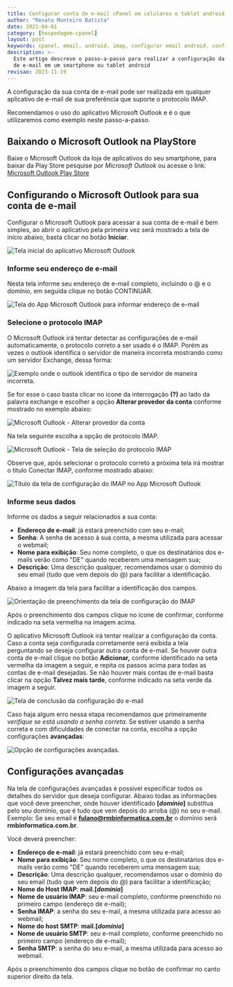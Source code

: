 ```yaml
---
title: Configurar conta de e-mail cPanel em celulares e tablet android
author: "Renato Monteiro Batista"
date: 2021-04-01
category: [hospedagem-cpanel]
layout: post
keywords: cpanel, email, android, imap, configurar email android, configurar email imap android
description: >-
  Este artigo descreve o passo-a-passo para realizar a configuração da sua conta
  de e-mail em um smartphone ou tablet android
revisao: 2023-11-19
---
```


A configuração da sua conta de e-mail pode ser realizada em qualquer aplicativo de e-mail de sua preferência que suporte o protocolo IMAP.

Recomendamos o uso do aplicativo Microsoft Outlook e é o que utilizaremos como exemplo neste passo-a-passo.

## Baixando o Microsoft Outlook na PlayStore

Baixe o Microsoft Outlook da loja de aplicativos do seu smartphone, para baixar da Play Store pesquise por _Microsoft Outlook_ ou acesse o link: [Microsoft Outlook Play Store](https://play.google.com/store/apps/details?id=com.microsoft.office.outlook)

## Configurando o Microsoft Outlook para sua conta de e-mail

Configurar o Microsoft Outlook para acessar a sua conta de e-mail é bem simples, ao abrir o aplicativo pela primeira vez será mostrado a tela de início abaixo, basta clicar no botão **Iniciar**.

![Tela inicial do aplicativo Microsoft Outlook]({{site.img}}imap01.png)

### Informe seu endereço de e-mail

Nesta tela informe seu endereço de e-mail completo, incluindo o @ e o domínio, em seguida clique no botão CONTINUAR.

![Tela do App Microsoft Outlook para informar endereço de e-mail]({{site.img}}imap02.png)

### Selecione o protocolo IMAP

O Microsoft Outlook irá tentar detectar as configurações de e-mail automaticamente, o protocolo correto a ser usado é o IMAP. Porém as vezes o outlook identifica o servidor de maneira incorreta mostrando como um servidor Exchange, dessa forma:

![Exemplo onde o outlook identifica o tipo de servidor de maneira incorreta.]({{site.img}}imap03.png)

Se for esse o caso basta clicar no ícone da interrogação **(?)** ao lado da palavra exchange e escolher a opção **Alterar provedor da conta** conforme mostrado no exemplo abaixo:

![Microsoft Outlook - Alterar provedor da conta]({{site.img}}imap04.png)

Na tela seguinte escolha a opção de protocolo IMAP.

![Microsoft Outlook - Tela de seleção do protocolo IMAP]({{site.img}}imap05.png)

Observe que, após selecionar o protocolo correto a próxima tela irá mostrar o título Conectar IMAP, conforme mostrado abaixo:

![Título da tela de configuração do IMAP no App Microsoft Outlook]({{site.img}}imap06.png)

### Informe seus dados

Informe os dados a seguir relacionados a sua conta:

* **Endereço de e-mail**: já estará preenchido com seu e-mail;
* **Senha**: A senha de acesso à sua conta, a mesma utilizada para acessar o webmail;
* **Nome para exibição**: Seu nome completo, o que os destinatários dos e-mails verão como "DE" quando receberem uma mensagem sua;
* **Descrição**: Uma descrição qualquer, recomendamos usar o domínio do seu email (tudo que vem depois do @) para facilitar a identificação.

Abaixo a imagem da tela para facilitar a identificação dos campos.

![Orientação de preenchimento da tela de configuração do IMAP]({{site.img}}imap07.png)

Após o preenchimento dos campos clique no ícone de confirmar, conforme indicado na seta vermelha na imagem acima.

O aplicativo Microsoft Outlook irá tentar realizar a configuração da conta. Caso a conta seja configurada corretamente será exibida a tela perguntando se deseja configurar outra conta de e-mail. Se houver outra conta de e-mail clique no botão **Adicionar,** conforme identificado na seta vermelha da imagem a seguir, e repita os passos acima para todas as contas de e-mail desejadas. Se não houver mais contas de e-mail basta clicar na opção **Talvez mais tarde**, conforme indicado na seta verde da imagem a seguir.

![Tela de conclusão da configuração do e-mail]({{site.img}}imap09.png)

Caso haja algum erro nessa etapa recomendamos que primeiramente _verifique se está usando a senha correta_. Se estiver usando a senha correta e com dificuldades de conectar na conta, escolha a opção configurações **avançadas**:

![Opção de configurações avançadas.]({{site.img}}imap08.png)

## Configurações avançadas

Na tela de configurações avançadas é possível especificar todos os detalhes do servidor que deseja configurar. Abaixo todas as informações que você deve preencher, onde houver identificado **\[**_**domínio**_**]** substitua pelo seu domínio, que é tudo que vem depois do arroba (@) no seu e-mail. Exemplo: Se seu email é **fulano@rmbinformatica.com.br** o domínio será **rmbinformatica.com.br**.

Você deverá preencher:

* **Endereço de e-mail**: já estará preenchido com seu e-mail;
* **Nome para exibição**: Seu nome completo, o que os destinatários dos e-mails verão como "DE" quando receberem uma mensagem sua;
* **Descrição**: Uma descrição qualquer, recomendamos usar o domínio do seu email (tudo que vem depois do @) para facilitar a identificação;
* **Nome do Host IMAP**: **mail.\[**_**domínio**_**]**&#x20;
* **Nome de usuário IMAP**: seu e-mail completo, conforme preenchido no primeiro campo (endereço de e-mail);
* **Senha IMAP**: a senha do seu e-mail, a mesma utilizada para acesso ao webmail;
* **Nome do host SMTP**: **mail.\[**_**domínio**_**]**&#x20;
* **Nome de usuário SMTP**: seu e-mail completo, conforme preenchido no primeiro campo (endereço de e-mail);
* **Senha SMTP**: a senha do seu e-mail, a mesma utilizada para acesso ao webmail.

Após o preenchimento dos campos clique no botão de confirmar no canto superior direito da tela.